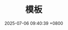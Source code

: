 ---
layout: post\archive\
title:  "模板"
date:   2025-07-06 09:40:39 +0800
permalink: /模板/
parent: 模板
---